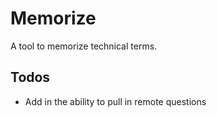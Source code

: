 # Memorize

A tool to memorize technical terms.  

## Todos

* Add in the ability to pull in remote questions
